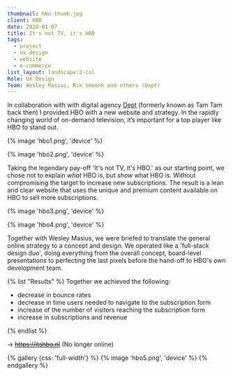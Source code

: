 ```yaml
---
thumbnail: hbo-thumb.jpg
client: HBO
date: 2020-01-07
title: It's not TV, it's HBO
tags:
  - project
  - ux design
  - website
  - e-commerce
list_layout: landscape:2-col
Role: UX Design
Team: Wesley Masius, Rik Smeenk and others (Dept)
---
```


In collaboration with with digital agency  [Dept](https://www.deptagency.com/) (formerly known as Tam Tam back then) I provided HBO with a new website and strategy. In the rapidly changing world of on-demand television, it’s important for a top player like HBO to stand out.

{% image 'hbo1.png', 'device' %}

{% image 'hbo2.png', 'device' %}

Taking the legendary pay-off 'It's not TV, it's HBO.' as our starting point, we chose not to explain _what_ HBO is, but _show_ what HBO is. Without compromising the target to increase new subscriptions. The result is a lean and clear website that uses the unique and premium content available on HBO to sell more subscriptions.

{% image 'hbo3.png', 'device' %}

{% image 'hbo4.png', 'device' %}

Together with Wesley Masius, we were briefed to translate the general online strategy to a concept and design. We operated like a 'full-stack design duo', doing everything from the overall concept, board-level presentations to perfecting the last pixels before the hand-off to HBO's own development team.

{% list "Results" %}
Together we achieved the following:

- decrease in bounce rates
- decrease in time users needed to navigate to the subscription form
- increase of the number of visitors reaching the subscription form
- increase in subscriptions and revenue

{% endlist %}

&rarr; ~~https://itshbo.nl~~ (No longer online)

{% gallery {css: 'full-width'} %}
{% image 'hbo5.png', 'device' %}
{% endgallery %}
